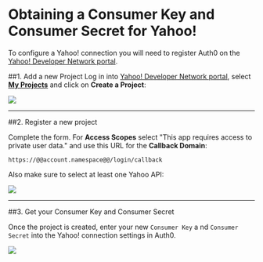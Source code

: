 # Obtaining a Consumer Key and Consumer Secret for Yahoo!

To configure a Yahoo! connection you will need to register Auth0 on the [Yahoo! Developer Network portal](https://developer.yahoo.com/).

##1. Add a new Project
Log in into [Yahoo! Developer Network portal](https://developer.yahoo.com/), select [__My Projects__](https://developer.apps.yahoo.com/projects) and click on __Create a Project__:

![](img/yahoo-register-1.png)

---

##2. Register a new project

Complete the form. For __Access Scopes__ select "This app requires access to private user data." and use this URL for the __Callback Domain__:

	https://@@account.namespace@@/login/callback

Also make sure to select at least one Yahoo API:

![](img/yahoo-register-3.png)

---

##3. Get your Consumer Key and Consumer Secret

Once the project is created, enter your new `Consumer Key` a  nd `Consumer Secret` into the Yahoo! connection settings in Auth0.

![](img/yahoo-register-2.png)


